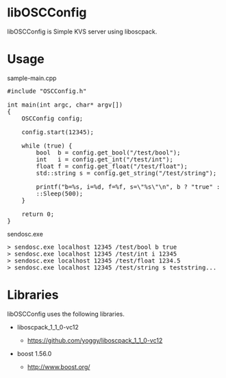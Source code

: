 libOSCConfig
====
libOSCConfig is Simple KVS server using liboscpack.

Usage
====
sample-main.cpp
<pre>
#include "OSCConfig.h"

int main(int argc, char* argv[])
{
	OSCConfig config;

	config.start(12345);

	while (true) {
		bool  b = config.get_bool("/test/bool");
		int   i = config.get_int("/test/int");
		float f = config.get_float("/test/float");
		std::string s = config.get_string("/test/string");

		printf("b=%s, i=%d, f=%f, s=\"%s\"\n", b ? "true" : "false", i, f, s.c_str());
		::Sleep(500);
	}

	return 0;
}
</pre>

sendosc.exe
<pre>
> sendosc.exe localhost 12345 /test/bool b true
> sendosc.exe localhost 12345 /test/int i 12345
> sendosc.exe localhost 12345 /test/float 1234.5
> sendosc.exe localhost 12345 /test/string s teststring...
</pre>

Libraries
====
libOSCConfig uses the following libraries.

* liboscpack_1_1_0-vc12
  * https://github.com/yoggy/liboscpack_1_1_0-vc12

* boost 1.56.0
  * http://www.boost.org/
